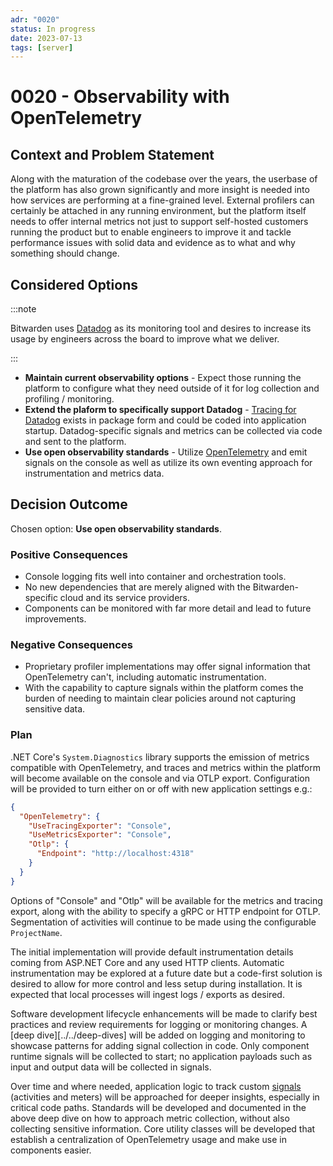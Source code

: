 ```yaml
---
adr: "0020"
status: In progress
date: 2023-07-13
tags: [server]
---
```


# 0020 - Observability with OpenTelemetry

<AdrTable frontMatter={frontMatter}></AdrTable>

## Context and Problem Statement

Along with the maturation of the codebase over the years, the userbase of the platform has also
grown significantly and more insight is needed into how services are performing at a fine-grained
level. External profilers can certainly be attached in any running environment, but the platform
itself needs to offer internal metrics not just to support self-hosted customers running the product
but to enable engineers to improve it and tackle performance issues with solid data and evidence as
to what and why something should change.

## Considered Options

:::note

Bitwarden uses [Datadog][dd] as its monitoring tool and desires to increase its usage by engineers
across the board to improve what we deliver.

:::

- **Maintain current observability options** - Expect those running the platform to configure what
  they need outside of it for log collection and profiling / monitoring.
- **Extend the plaform to specifically support Datadog** - [Tracing for Datadog][ddtracer] exists in
  package form and could be coded into application startup. Datadog-specific signals and metrics can
  be collected via code and sent to the platform.
- **Use open observability standards** - Utilize [OpenTelemetry][otel] and emit signals on the
  console as well as utilize its own eventing approach for instrumentation and metrics data.

## Decision Outcome

Chosen option: **Use open observability standards**.

### Positive Consequences

- Console logging fits well into container and orchestration tools.
- No new dependencies that are merely aligned with the Bitwarden-specific cloud and its service
  providers.
- Components can be monitored with far more detail and lead to future improvements.

### Negative Consequences

- Proprietary profiler implementations may offer signal information that OpenTelemetry can't,
  including automatic instrumentation.
- With the capability to capture signals within the platform comes the burden of needing to maintain
  clear policies around not capturing sensitive data.

### Plan

.NET Core's `System.Diagnostics` library supports the emission of metrics compatible with
OpenTelemetry, and traces and metrics within the platform will become available on the console and
via OTLP export. Configuration will be provided to turn either on or off with new application
settings e.g.:

```json
{
  "OpenTelemetry": {
    "UseTracingExporter": "Console",
    "UseMetricsExporter": "Console",
    "Otlp": {
      "Endpoint": "http://localhost:4318"
    }
  }
}
```

Options of "Console" and "Otlp" will be available for the metrics and tracing export, along with the
ability to specify a gRPC or HTTP endpoint for OTLP. Segmentation of activities will continue to be
made using the configurable `ProjectName`.

The initial implementation will provide default instrumentation details coming from ASP.NET Core and
any used HTTP clients. Automatic instrumentation may be explored at a future date but a code-first
solution is desired to allow for more control and less setup during installation. It is expected
that local processes will ingest logs / exports as desired.

Software development lifecycle enhancements will be made to clarify best practices and review
requirements for logging or monitoring changes. A [deep dive][../../deep-dives] will be added on
logging and monitoring to showcase patterns for adding signal collection in code. Only component
runtime signals will be collected to start; no application payloads such as input and output data
will be collected in signals.

Over time and where needed, application logic to track custom [signals][otelsignals] (activities and
meters) will be approached for deeper insights, especially in critical code paths. Standards will be
developed and documented in the above deep dive on how to approach metric collection, without also
collecting sensitive information. Core utility classes will be developed that establish a
centralization of OpenTelemetry usage and make use in components easier.

[dd]: https://www.datadoghq.com/
[ddtracer]: https://www.nuget.org/packages/Datadog.Trace.Bundle
[otel]: https://opentelemetry.io/
[otelsignals]: https://opentelemetry.io/docs/concepts/signals/
